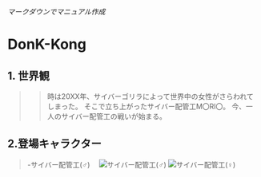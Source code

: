 *マークダウンでマニュアル作成*
# DonK-Kong

## 1. 世界観
>> 時は20XX年、サイバーゴリラによって世界中の女性がさらわれてしまった。
>> そこで立ち上がったサイバー配管工M〇RI〇。
>> 今、一人のサイバー配管工の戦いが始まる。

## 2.登場キャラクター
  > -サイバー配管工(♂)
  　![サイバー配管工(♂)](./sybermario_male.png"サイバー配管工(♂)")
    ![サイバー配管工(♀)](./sybermario_female.png"サイバー配管工(♂)")
